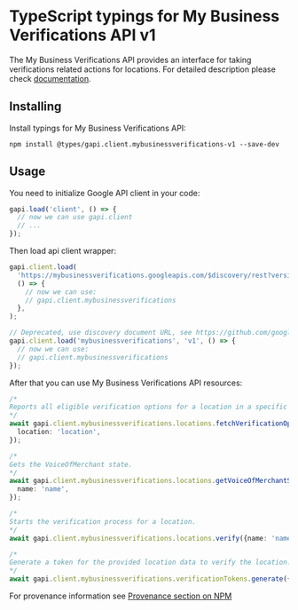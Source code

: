 # TypeScript typings for My Business Verifications API v1

The My Business Verifications API provides an interface for taking verifications related actions for locations.
For detailed description please check [documentation](https://developers.google.com/my-business/).

## Installing

Install typings for My Business Verifications API:

```
npm install @types/gapi.client.mybusinessverifications-v1 --save-dev
```

## Usage

You need to initialize Google API client in your code:

```typescript
gapi.load('client', () => {
  // now we can use gapi.client
  // ...
});
```

Then load api client wrapper:

```typescript
gapi.client.load(
  'https://mybusinessverifications.googleapis.com/$discovery/rest?version=v1',
  () => {
    // now we can use:
    // gapi.client.mybusinessverifications
  },
);
```

```typescript
// Deprecated, use discovery document URL, see https://github.com/google/google-api-javascript-client/blob/master/docs/reference.md#----gapiclientloadname----version----callback--
gapi.client.load('mybusinessverifications', 'v1', () => {
  // now we can use:
  // gapi.client.mybusinessverifications
});
```

After that you can use My Business Verifications API resources: <!-- TODO: make this work for multiple namespaces -->

```typescript
/*
Reports all eligible verification options for a location in a specific language.
*/
await gapi.client.mybusinessverifications.locations.fetchVerificationOptions({
  location: 'location',
});

/*
Gets the VoiceOfMerchant state.
*/
await gapi.client.mybusinessverifications.locations.getVoiceOfMerchantState({
  name: 'name',
});

/*
Starts the verification process for a location.
*/
await gapi.client.mybusinessverifications.locations.verify({name: 'name'});

/*
Generate a token for the provided location data to verify the location.
*/
await gapi.client.mybusinessverifications.verificationTokens.generate({});
```

For provenance information see [Provenance section on NPM](https://www.npmjs.com/package/@maxim_mazurok/gapi.client.mybusinessverifications-v1#Provenance:~:text=none-,Provenance,-Built%20and%20signed)
